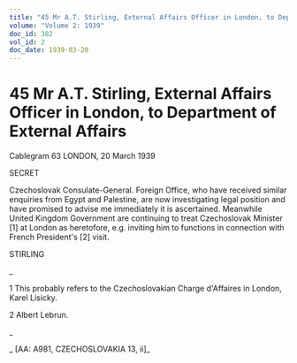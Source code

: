 ```yaml
---
title: "45 Mr A.T. Stirling, External Affairs Officer in London, to Department of External Affairs"
volume: "Volume 2: 1939"
doc_id: 382
vol_id: 2
doc_date: 1939-03-20
---
```


# 45 Mr A.T. Stirling, External Affairs Officer in London, to Department of External Affairs

Cablegram 63 LONDON, 20 March 1939

SECRET

Czechoslovak Consulate-General. Foreign Office, who have received similar enquiries from Egypt and Palestine, are now investigating legal position and have promised to advise me immediately it is ascertained. Meanwhile United Kingdom Government are continuing to treat Czechoslovak Minister [1] at London as heretofore, e.g. inviting him to functions in connection with French President's [2] visit.

STIRLING

_

1 This probably refers to the Czechoslovakian Charge d'Affaires in London, Karel Lisicky.

2 Albert Lebrun.

_

_ [AA: A981, CZECHOSLOVAKIA 13, ii]_
